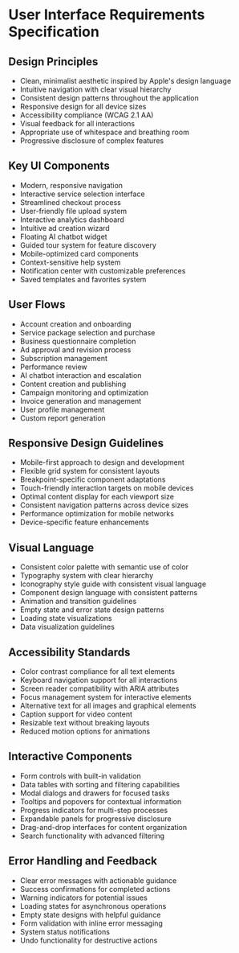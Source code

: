 
# User Interface Requirements Specification

## Design Principles
- Clean, minimalist aesthetic inspired by Apple's design language
- Intuitive navigation with clear visual hierarchy
- Consistent design patterns throughout the application
- Responsive design for all device sizes
- Accessibility compliance (WCAG 2.1 AA)
- Visual feedback for all interactions
- Appropriate use of whitespace and breathing room
- Progressive disclosure of complex features

## Key UI Components
- Modern, responsive navigation
- Interactive service selection interface
- Streamlined checkout process
- User-friendly file upload system
- Interactive analytics dashboard
- Intuitive ad creation wizard
- Floating AI chatbot widget
- Guided tour system for feature discovery
- Mobile-optimized card components
- Context-sensitive help system
- Notification center with customizable preferences
- Saved templates and favorites system

## User Flows
- Account creation and onboarding
- Service package selection and purchase
- Business questionnaire completion
- Ad approval and revision process
- Subscription management
- Performance review
- AI chatbot interaction and escalation
- Content creation and publishing
- Campaign monitoring and optimization
- Invoice generation and management
- User profile management
- Custom report generation

## Responsive Design Guidelines
- Mobile-first approach to design and development
- Flexible grid system for consistent layouts
- Breakpoint-specific component adaptations
- Touch-friendly interaction targets on mobile devices
- Optimal content display for each viewport size
- Consistent navigation patterns across device sizes
- Performance optimization for mobile networks
- Device-specific feature enhancements

## Visual Language
- Consistent color palette with semantic use of color
- Typography system with clear hierarchy
- Iconography style guide with consistent visual language
- Component design language with consistent patterns
- Animation and transition guidelines
- Empty state and error state design patterns
- Loading state visualizations
- Data visualization guidelines

## Accessibility Standards
- Color contrast compliance for all text elements
- Keyboard navigation support for all interactions
- Screen reader compatibility with ARIA attributes
- Focus management system for interactive elements
- Alternative text for all images and graphical elements
- Caption support for video content
- Resizable text without breaking layouts
- Reduced motion options for animations

## Interactive Components
- Form controls with built-in validation
- Data tables with sorting and filtering capabilities
- Modal dialogs and drawers for focused tasks
- Tooltips and popovers for contextual information
- Progress indicators for multi-step processes
- Expandable panels for progressive disclosure
- Drag-and-drop interfaces for content organization
- Search functionality with advanced filtering

## Error Handling and Feedback
- Clear error messages with actionable guidance
- Success confirmations for completed actions
- Warning indicators for potential issues
- Loading states for asynchronous operations
- Empty state designs with helpful guidance
- Form validation with inline error messaging
- System status notifications
- Undo functionality for destructive actions
